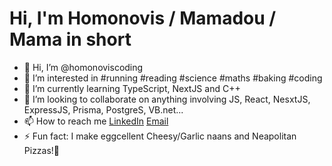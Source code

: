 Hi, I'm Homonovis / Mamadou / Mama in short
============================================


- 👋 Hi, I’m @homonoviscoding
- 👀 I’m interested in #running #reading #science #maths #baking #coding
- 🌱 I’m currently learning TypeScript, NextJS and C++
- 💞️ I’m looking to collaborate on anything involving JS, React, NesxtJS, ExpressJS, Prisma, PostgreS, VB.net...
- 📫 How to reach me [LinkedIn](www.linkedin.com/in/mamadou-leye)   <a href="mailto:mama.leye@gmail.com">Email</a>
- ⚡ Fun fact: I make eggcellent Cheesy/Garlic naans and Neapolitan Pizzas!🍞

<!---
homonoviscoding/homonoviscoding is a ✨ special ✨ repository because its `README.md` (this file) appears on your GitHub profile.
You can click the Preview link to take a look at your changes.
--->
